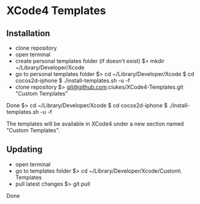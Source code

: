 XCode4 Templates
====================

Installation
------------
* clone repository
* open terminal
* create personal templates folder (if doesn't exist)
    $> mkdir ~/Library/Developer/Xcode
* go to personal templates folder
    $> cd ~/Library/Developer/Xcode
    $ cd cocos2d-iphone
    $ ./install-templates.sh -u -f
* clone repository
    $> git@github.com:ciukes/XCode4-Templates.git "Custom Templates"

Done
    $> cd ~/Library/Developer/Xcode
    $ cd cocos2d-iphone
    $ ./install-templates.sh -u -f

The templates will be available in XCode4 under a new section named "Custom Templates".

Updating
--------
* open terminal
* go to templates folder
    $> cd ~/Library/Developer/Xcode/Custom\ Templates
* pull latest changes
    $> git pull

Done

